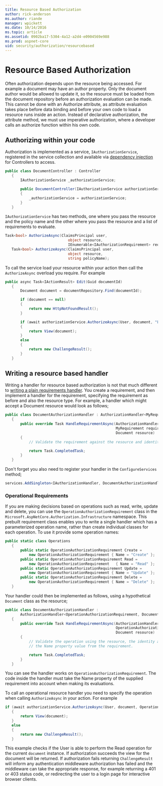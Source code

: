 ```yaml
---
title: Resource Based Authorization
author: rick-anderson
ms.author: riande
manager: wpickett
ms.date: 10/14/2016
ms.topic: article
ms.assetid: 0902ba17-5304-4a12-a2d4-e0904569e988
ms.prod: aspnet-core
uid: security/authorization/resourcebased
---
```

# Resource Based Authorization

<a name=security-authorization-resource-based></a>

Often authorization depends upon the resource being accessed. For example a document may have an author property. Only the document author would be allowed to update it, so the resource must be loaded from the document repository before an authorization evaluation can be made. This cannot be done with an Authorize attribute, as attribute evaluation takes place before data binding and before your own code to load a resource runs inside an action. Instead of declarative authorization, the attribute method, we must use imperative authorization, where a developer calls an authorize function within his own code.

## Authorizing within your code

Authorization is implemented as a service, `IAuthorizationService`, registered in the service collection and available via [dependency injection](../../fundamentals/dependency-injection.md#fundamentals-dependency-injection) for Controllers to access.

````csharp
public class DocumentController : Controller
   {
       IAuthorizationService _authorizationService;

       public DocumentController(IAuthorizationService authorizationService)
       {
           _authorizationService = authorizationService;
       }
   }
   ````

`IAuthorizationService` has two methods, one where you pass the resource and the policy name and the other where you pass the resource and a list of requirements to evaluate.

````csharp
Task<bool> AuthorizeAsync(ClaimsPrincipal user,
                             object resource,
                             IEnumerable<IAuthorizationRequirement> requirements);
   Task<bool> AuthorizeAsync(ClaimsPrincipal user,
                             object resource,
                             string policyName);
   ````

<a name=security-authorization-resource-based-imperative></a>

To call the service load your resource within your action then call the `AuthorizeAsync` overload you require. For example

````csharp
public async Task<IActionResult> Edit(Guid documentId)
   {
       Document document = documentRepository.Find(documentId);

       if (document == null)
       {
           return new HttpNotFoundResult();
       }

       if (await authorizationService.AuthorizeAsync(User, document, "EditPolicy"))
       {
           return View(document);
       }
       else
       {
           return new ChallengeResult();
       }
   }
   ````

## Writing a resource based handler

Writing a handler for resource based authorization is not that much different to [writing a plain requirements handler](policies.md#security-authorization-policies-based-authorization-handler). You create a requirement, and then implement a handler for the requirement, specifying the requirement as before and also the resource type. For example, a handler which might accept a Document resource would look as follows;

````csharp
public class DocumentAuthorizationHandler : AuthorizationHandler<MyRequirement, Document>
   {
       public override Task HandleRequirementAsync(AuthorizationHandlerContext context,
                                                   MyRequirement requirement,
                                                   Document resource)
       {
           // Validate the requirement against the resource and identity.

           return Task.CompletedTask;
       }
   }
   ````

Don't forget you also need to register your handler in the `ConfigureServices` method;

````csharp
services.AddSingleton<IAuthorizationHandler, DocumentAuthorizationHandler>();
   ````

### Operational Requirements

If you are making decisions based on operations such as read, write, update and delete, you can use the `OperationAuthorizationRequirement` class in the `Microsoft.AspNetCore.Authorization.Infrastructure` namespace. This prebuilt requirement class enables you to write a single handler which has a parameterized operation name, rather than create individual classes for each operation. To use it provide some operation names:

````csharp
public static class Operations
   {
       public static OperationAuthorizationRequirement Create =
           new OperationAuthorizationRequirement { Name = "Create" };
       public static OperationAuthorizationRequirement Read =
           new OperationAuthorizationRequirement   { Name = "Read" };
       public static OperationAuthorizationRequirement Update =
           new OperationAuthorizationRequirement { Name = "Update" };
       public static OperationAuthorizationRequirement Delete =
           new OperationAuthorizationRequirement { Name = "Delete" };
   }
   ````

Your handler could then be implemented as follows, using a hypothetical `Document` class as the resource;

````csharp
public class DocumentAuthorizationHandler :
       AuthorizationHandler<OperationAuthorizationRequirement, Document>
   {
       public override Task HandleRequirementAsync(AuthorizationHandlerContext context,
                                                   OperationAuthorizationRequirement requirement,
                                                   Document resource)
       {
           // Validate the operation using the resource, the identity and
           // the Name property value from the requirement.

           return Task.CompletedTask;
       }
   }
   ````

You can see the handler works on `OperationAuthorizationRequirement`. The code inside the handler must take the Name property of the supplied requirement into account when making its evaluations.

To call an operational resource handler you need to specify the operation when calling `AuthorizeAsync` in your action. For example

````csharp
if (await authorizationService.AuthorizeAsync(User, document, Operations.Read))
   {
       return View(document);
   }
   else
   {
       return new ChallengeResult();
   }
   ````

This example checks if the User is able to perform the Read operation for the current `document` instance. If authorization succeeds the view for the document will be returned. If authorization fails returning `ChallengeResult` will inform any authentication middleware authorization has failed and the middleware can take the appropriate response, for example returning a 401 or 403 status code, or redirecting the user to a login page for interactive browser clients.
